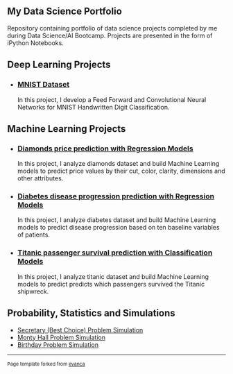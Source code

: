 ## My Data Science Portfolio

Repository containing portfolio of data science projects completed by me during Data Science/AI Bootcamp. Projects are presented in the form of iPython Notebooks.


## Deep Learning Projects

- ### [MNIST Dataset](https://github.com/zoisan/zoisan.github.io/blob/master/MNIST.md)

  In this project, I develop a Feed Forward and Convolutional Neural Networks for MNIST Handwritten Digit Classification.



## Machine Learning Projects

- ### [Diamonds price prediction with Regression Models](https://github.com/zoisan/zoisan.github.io/blob/master/Diamonds.md)

  In this project, I analyze diamonds dataset and build Machine Learning models to predict price values by their cut, color, clarity, dimensions and other attributes.



- ### [Diabetes disease progression prediction with Regression Models](https://github.com/zoisan/zoisan.github.io/blob/master/Diabetes.md)

  In this project, I analyze diabetes dataset and build Machine Learning models to predict disease progression based on ten baseline variables of patients.


- ### [Titanic passenger survival prediction with Classification Models](https://github.com/zoisan/zoisan.github.io/blob/master/Titanic.md)

  In this project, I analyze titanic dataset and build Machine Learning models to predict predicts which passengers survived the Titanic shipwreck.



## Probability, Statistics and Simulations

- [Secretary (Best Choice) Problem Simulation](https://github.com/zoisan/zoisan.github.io/blob/master/prob_stat/Secretary_Best_Choice_Problem_Simulation.md)
- [Monty Hall Problem Simulation](https://github.com/zoisan/zoisan.github.io/blob/master/prob_stat/Monty_Hall_Problem_Simulation.md)
- [Birthday Problem Simulation](https://github.com/zoisan/zoisan.github.io/blob/master/prob_stat/Birthday_Problem.md)





---
<p style="font-size:11px">Page template forked from <a href="https://github.com/evanca/quick-portfolio">evanca</a></p>
<!-- Remove above link if you don't want to attibute -->
